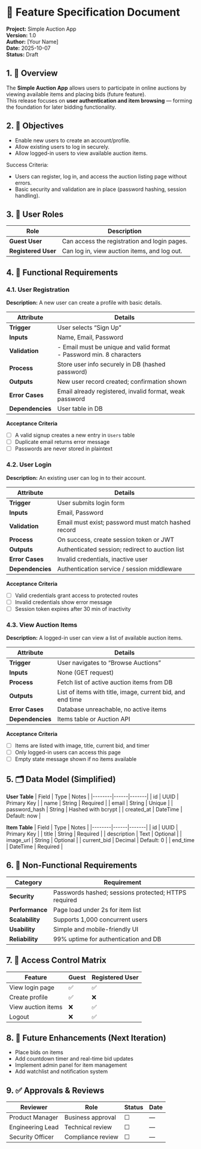 # 🧾 Feature Specification Document
**Project:** Simple Auction App  
**Version:** 1.0  
**Author:** [Your Name]  
**Date:** 2025-10-07  
**Status:** Draft  

## 1. 📘 Overview
The **Simple Auction App** allows users to participate in online auctions by viewing available items and placing bids (future feature).  
This release focuses on **user authentication and item browsing** — forming the foundation for later bidding functionality.

## 2. 🎯 Objectives
- Enable new users to create an account/profile.  
- Allow existing users to log in securely.  
- Allow logged-in users to view available auction items.  

Success Criteria:
- Users can register, log in, and access the auction listing page without errors.
- Basic security and validation are in place (password hashing, session handling).

## 3. 👥 User Roles
| Role | Description |
|------|--------------|
| **Guest User** | Can access the registration and login pages. |
| **Registered User** | Can log in, view auction items, and log out. |

## 4. 🔧 Functional Requirements

### 4.1. User Registration
**Description:** A new user can create a profile with basic details.

| Attribute | Details |
|------------|----------|
| **Trigger** | User selects “Sign Up” |
| **Inputs** | Name, Email, Password |
| **Validation** | - Email must be unique and valid format<br>- Password min. 8 characters |
| **Process** | Store user info securely in DB (hashed password) |
| **Outputs** | New user record created; confirmation shown |
| **Error Cases** | Email already registered, invalid format, weak password |
| **Dependencies** | User table in DB |

**Acceptance Criteria**
- [ ] A valid signup creates a new entry in `Users` table  
- [ ] Duplicate email returns error message  
- [ ] Passwords are never stored in plaintext  

### 4.2. User Login
**Description:** An existing user can log in to their account.

| Attribute | Details |
|------------|----------|
| **Trigger** | User submits login form |
| **Inputs** | Email, Password |
| **Validation** | Email must exist; password must match hashed record |
| **Process** | On success, create session token or JWT |
| **Outputs** | Authenticated session; redirect to auction list |
| **Error Cases** | Invalid credentials, inactive user |
| **Dependencies** | Authentication service / session middleware |

**Acceptance Criteria**
- [ ] Valid credentials grant access to protected routes  
- [ ] Invalid credentials show error message  
- [ ] Session token expires after 30 min of inactivity  

### 4.3. View Auction Items
**Description:** A logged-in user can view a list of available auction items.

| Attribute | Details |
|------------|----------|
| **Trigger** | User navigates to “Browse Auctions” |
| **Inputs** | None (GET request) |
| **Process** | Fetch list of active auction items from DB |
| **Outputs** | List of items with title, image, current bid, and end time |
| **Error Cases** | Database unreachable, no active items |
| **Dependencies** | Items table or Auction API |

**Acceptance Criteria**
- [ ] Items are listed with image, title, current bid, and timer  
- [ ] Only logged-in users can access this page  
- [ ] Empty state message shown if no items available  

## 5. 🗂️ Data Model (Simplified)

**User Table**
| Field | Type | Notes |
|--------|------|-------|
| id | UUID | Primary Key |
| name | String | Required |
| email | String | Unique |
| password_hash | String | Hashed with bcrypt |
| created_at | DateTime | Default: now |

**Item Table**
| Field | Type | Notes |
|--------|------|-------|
| id | UUID | Primary Key |
| title | String | Required |
| description | Text | Optional |
| image_url | String | Optional |
| current_bid | Decimal | Default: 0 |
| end_time | DateTime | Required |

## 6. 🧩 Non-Functional Requirements
| Category | Requirement |
|-----------|-------------|
| **Security** | Passwords hashed; sessions protected; HTTPS required |
| **Performance** | Page load under 2s for item list |
| **Scalability** | Supports 1,000 concurrent users |
| **Usability** | Simple and mobile-friendly UI |
| **Reliability** | 99% uptime for authentication and DB |

## 7. 🔐 Access Control Matrix
| Feature | Guest | Registered User |
|----------|--------|-----------------|
| View login page | ✅ | ✅ |
| Create profile | ✅ | ❌ |
| View auction items | ❌ | ✅ |
| Logout | ❌ | ✅ |

## 8. 🧠 Future Enhancements (Next Iteration)
- Place bids on items  
- Add countdown timer and real-time bid updates  
- Implement admin panel for item management  
- Add watchlist and notification system  

## 9. ✅ Approvals & Reviews
| Reviewer | Role | Status | Date |
|-----------|-------|--------|------|
| Product Manager | Business approval | ☐ | — |
| Engineering Lead | Technical review | ☐ | — |
| Security Officer | Compliance review | ☐ | — |
